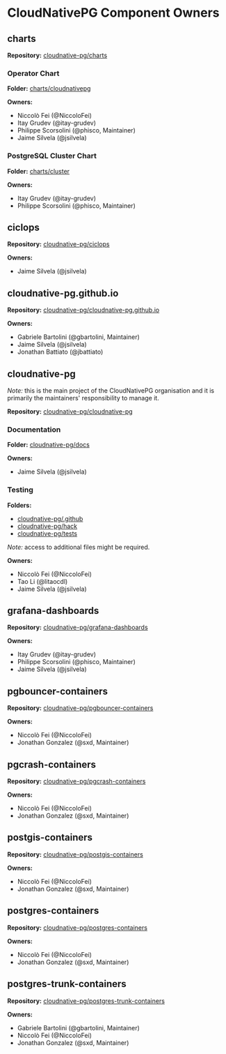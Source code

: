 # CloudNativePG Component Owners

## charts

**Repository:** [cloudnative-pg/charts](https://github.com/cloudnative-pg/charts)

### Operator Chart

**Folder:** [charts/cloudnativepg](https://github.com/cloudnative-pg/charts/tree/main/charts/cloudnative-pg)

**Owners:**

- Niccolò Fei (@NiccoloFei)
- Itay Grudev (@itay-grudev)
- Philippe Scorsolini (@phisco, Maintainer)
- Jaime Silvela (@jsilvela)

### PostgreSQL Cluster Chart

**Folder:** [charts/cluster](https://github.com/cloudnative-pg/charts/tree/main/charts/cluster)

**Owners:**

- Itay Grudev (@itay-grudev)
- Philippe Scorsolini (@phisco, Maintainer)

## ciclops

**Repository:** [cloudnative-pg/ciclops](https://github.com/cloudnative-pg/ciclops)

**Owners:**

- Jaime Silvela (@jsilvela)

## cloudnative-pg.github.io

**Repository:** [cloudnative-pg/cloudnative-pg.github.io](https://github.com/cloudnative-pg/cloudnative-pg.github.io)

**Owners:**

- Gabriele Bartolini (@gbartolini, Maintainer)
- Jaime Silvela (@jsilvela)
- Jonathan Battiato (@jbattiato)

## cloudnative-pg

*Note:* this is the main project of the CloudNativePG organisation and it is
primarily the maintainers' responsibility to manage it.

**Repository:** [cloudnative-pg/cloudnative-pg](https://github.com/cloudnative-pg/cloudnative-pg)

### Documentation

**Folder:** [cloudnative-pg/docs](https://github.com/cloudnative-pg/charts/tree/main/cloudnative-pg/cloudnative-pg/docs)

**Owners:**

- Jaime Silvela (@jsilvela)

### Testing

**Folders:**

- [cloudnative-pg/.github](https://github.com/cloudnative-pg/charts/tree/main/cloudnative-pg/cloudnative-pg/.github)
- [cloudnative-pg/hack](https://github.com/cloudnative-pg/charts/tree/main/cloudnative-pg/cloudnative-pg/hack)
- [cloudnative-pg/tests](https://github.com/cloudnative-pg/charts/tree/main/cloudnative-pg/cloudnative-pg/tests)

*Note:* access to additional files might be required.

**Owners:**

- Niccolò Fei (@NiccoloFei)
- Tao Li (@litaocdl)
- Jaime Silvela (@jsilvela)

## grafana-dashboards

**Repository:** [cloudnative-pg/grafana-dashboards](https://github.com/cloudnative-pg/grafana-dashboards)

**Owners:**

- Itay Grudev (@itay-grudev)
- Philippe Scorsolini (@phisco, Maintainer)
- Jaime Silvela (@jsilvela)

## pgbouncer-containers

**Repository:** [cloudnative-pg/pgbouncer-containers](https://github.com/cloudnative-pg/pgbouncer-containers)

**Owners:**

- Niccolò Fei (@NiccoloFei)
- Jonathan Gonzalez (@sxd, Maintainer)

## pgcrash-containers

**Repository:** [cloudnative-pg/pgcrash-containers](https://github.com/cloudnative-pg/pgcrash-containers)

**Owners:**

- Niccolò Fei (@NiccoloFei)
- Jonathan Gonzalez (@sxd, Maintainer)

## postgis-containers

**Repository:** [cloudnative-pg/postgis-containers](https://github.com/cloudnative-pg/postgis-containers)

**Owners:**

- Niccolò Fei (@NiccoloFei)
- Jonathan Gonzalez (@sxd, Maintainer)

## postgres-containers

**Repository:** [cloudnative-pg/postgres-containers](https://github.com/cloudnative-pg/postgres-containers)

**Owners:**

- Niccolò Fei (@NiccoloFei)
- Jonathan Gonzalez (@sxd, Maintainer)

## postgres-trunk-containers

**Repository:** [cloudnative-pg/postgres-trunk-containers](https://github.com/cloudnative-pg/postgres-trunk-containers)

**Owners:**

- Gabriele Bartolini (@gbartolini, Maintainer)
- Niccolò Fei (@NiccoloFei)
- Jonathan Gonzalez (@sxd, Maintainer)
